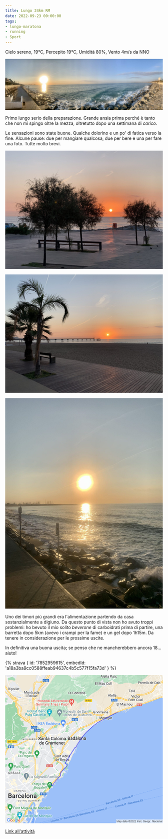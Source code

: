 ```yaml
---
title: Lungo 24km RM
date: 2022-09-23 00:00:00
tags:
- lungo-maratona
- running
- Sport
---
```


Cielo sereno, 19°C, Percepito 19°C, Umidità 80%, Vento 4m/s da NNO

![](images/IMG_0353.jpeg)

Primo lungo serio della preparazione. Grande ansia prima perché è tanto che non mi spingo oltre la mezza, oltretutto dopo una settimana di _carico_.

Le sensazioni sono state buone. Qualche dolorino e un po' di fatica verso la fine. Alcune pause: due per mangiare qualcosa, due per bere e una per fare una foto. Tutte molto brevi.

[![](images/IMG_0347.jpeg)](https://codeandrun.it/?attachment_id=14976)

[![](images/IMG_0352.jpeg)](https://codeandrun.it/?attachment_id=14977)

[![](images/IMG_0354.jpeg)](https://codeandrun.it/?attachment_id=14975)

Uno dei timori più grandi era l'alimentazione partendo da casa sostanzialmente a digiuno. Da questo punto di vista non ho avuto troppi problemi: ho bevuto il mio solito _beverone_ di carboidrati prima di partire, una barretta dopo 5km (avevo i crampi per la fame) e un gel dopo 1h15m. Da tenere in considerazione per le prossime uscite.

In definitiva una buona uscita; se penso che ne mancherebbero ancora 18... aiuto!

{% strava { id: '7852959615', embedId: 'a18a3ba9cc0588ffeab94637c4b5c577f15fa73d' } %}

![](images/20220923-activity-map.png)

[Link all'attività](https://strava.com/activities/7852959615)
